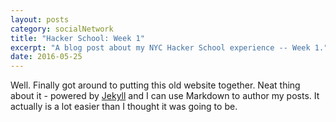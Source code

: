 ```yaml
---
layout: posts
category: socialNetwork
title: "Hacker School: Week 1"
excerpt: "A blog post about my NYC Hacker School experience -- Week 1."
date: 2016-05-25
---
```


Well. Finally got around to putting this old website together. Neat thing about it - powered by [Jekyll](http://jekyllrb.com) and I can use Markdown to author my posts. It actually is a lot easier than I thought it was going to be.
